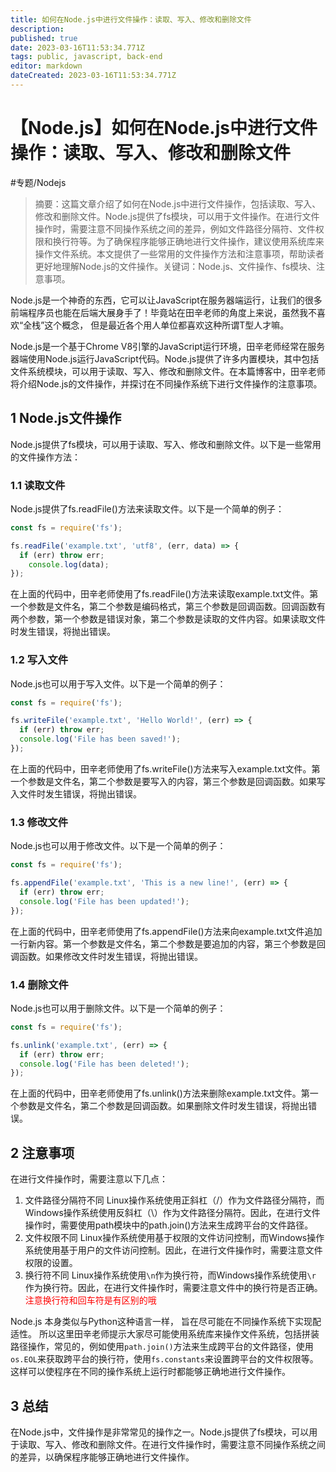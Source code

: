 ```yaml
---
title: 如何在Node.js中进行文件操作：读取、写入、修改和删除文件
description: 
published: true
date: 2023-03-16T11:53:34.771Z
tags: public, javascript, back-end
editor: markdown
dateCreated: 2023-03-16T11:53:34.771Z
---
```


# 【Node.js】如何在Node.js中进行文件操作：读取、写入、修改和删除文件

#专题/Nodejs

> 摘要：这篇文章介绍了如何在Node.js中进行文件操作，包括读取、写入、修改和删除文件。Node.js提供了fs模块，可以用于文件操作。在进行文件操作时，需要注意不同操作系统之间的差异，例如文件路径分隔符、文件权限和换行符等。为了确保程序能够正确地进行文件操作，建议使用系统库来操作文件系统。本文提供了一些常用的文件操作方法和注意事项，帮助读者更好地理解Node.js的文件操作。关键词：Node.js、文件操作、fs模块、注意事项。


Node.js是一个神奇的东西，它可以让JavaScript在服务器端运行，让我们的很多前端程序员也能在后端大展身手了！毕竟站在田辛老师的角度上来说，虽然我不喜欢“全栈”这个概念， 但是最近各个用人单位都喜欢这种所谓T型人才嘛。 

Node.js是一个基于Chrome V8引擎的JavaScript运行环境，田辛老师经常在服务器端使用Node.js运行JavaScript代码。Node.js提供了许多内置模块，其中包括文件系统模块，可以用于读取、写入、修改和删除文件。在本篇博客中，田辛老师将介绍Node.js的文件操作，并探讨在不同操作系统下进行文件操作的注意事项。
    
## 1 Node.js文件操作
    
Node.js提供了fs模块，可以用于读取、写入、修改和删除文件。以下是一些常用的文件操作方法：
    
### 1.1 读取文件
    
Node.js提供了fs.readFile()方法来读取文件。以下是一个简单的例子：
    
```javascript
const fs = require('fs');

fs.readFile('example.txt', 'utf8', (err, data) => {
  if (err) throw err;
    console.log(data);
});
```
    
在上面的代码中，田辛老师使用了fs.readFile()方法来读取example.txt文件。第一个参数是文件名，第二个参数是编码格式，第三个参数是回调函数。回调函数有两个参数，第一个参数是错误对象，第二个参数是读取的文件内容。如果读取文件时发生错误，将抛出错误。
    
### 1.2 写入文件
    
Node.js也可以用于写入文件。以下是一个简单的例子：
    
```javascript
const fs = require('fs');

fs.writeFile('example.txt', 'Hello World!', (err) => {
  if (err) throw err;
  console.log('File has been saved!');
});
```
    
在上面的代码中，田辛老师使用了fs.writeFile()方法来写入example.txt文件。第一个参数是文件名，第二个参数是要写入的内容，第三个参数是回调函数。如果写入文件时发生错误，将抛出错误。
    
### 1.3 修改文件
    
Node.js也可以用于修改文件。以下是一个简单的例子：
    
```javascript
const fs = require('fs');

fs.appendFile('example.txt', 'This is a new line!', (err) => {
  if (err) throw err;
  console.log('File has been updated!');
});
```
    
在上面的代码中，田辛老师使用了fs.appendFile()方法来向example.txt文件追加一行新内容。第一个参数是文件名，第二个参数是要追加的内容，第三个参数是回调函数。如果修改文件时发生错误，将抛出错误。
    
### 1.4 删除文件
    
Node.js也可以用于删除文件。以下是一个简单的例子：
    
```javascript
const fs = require('fs');

fs.unlink('example.txt', (err) => {
  if (err) throw err;
  console.log('File has been deleted!');
});
```
    
在上面的代码中，田辛老师使用了fs.unlink()方法来删除example.txt文件。第一个参数是文件名，第二个参数是回调函数。如果删除文件时发生错误，将抛出错误。
    
## 2 注意事项
    
在进行文件操作时，需要注意以下几点：
    
1.  文件路径分隔符不同
    Linux操作系统使用正斜杠（/）作为文件路径分隔符，而Windows操作系统使用反斜杠（\）作为文件路径分隔符。因此，在进行文件操作时，需要使用path模块中的path.join()方法来生成跨平台的文件路径。
2.  文件权限不同
    Linux操作系统使用基于权限的文件访问控制，而Windows操作系统使用基于用户的文件访问控制。因此，在进行文件操作时，需要注意文件权限的设置。
3.  换行符不同
    Linux操作系统使用`\n`作为换行符，而Windows操作系统使用`\r` 作为换行符。因此，在进行文件操作时，需要注意文件中的换行符是否正确。<font color=red>注意换行符和回车符是有区别的哦</font>

Node.js 本身类似与Python这种语言一样， 旨在尽可能在不同操作系统下实现配适性。 所以这里田辛老师提示大家尽可能使用系统库来操作文件系统，包括拼装路径操作，常见的，例如使用`path.join()`方法来生成跨平台的文件路径，使用`os.EOL`来获取跨平台的换行符，使用`fs.constants`来设置跨平台的文件权限等。这样可以使程序在不同的操作系统上运行时都能够正确地进行文件操作。

## 3 总结

在Node.js中，文件操作是非常常见的操作之一。Node.js提供了fs模块，可以用于读取、写入、修改和删除文件。在进行文件操作时，需要注意不同操作系统之间的差异，以确保程序能够正确地进行文件操作。